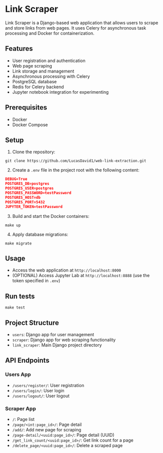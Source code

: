 # Link Scraper

Link Scraper is a Django-based web application that allows users to scrape and store links from web pages. It uses Celery for asynchronous task processing and Docker for containerization.

## Features

- User registration and authentication
- Web page scraping
- Link storage and management
- Asynchronous processing with Celery
- PostgreSQL database
- Redis for Celery backend
- Jupyter notebook integration for experimenting

## Prerequisites

- Docker
- Docker Compose

## Setup

1. Clone the repository:
```shell
git clone https://github.com/LucasDavid1/web-link-extraction.git
```
2. Create a `.env` file in the project root with the following content:
```json
DEBUG=True
POSTGRES_DB=postgres
POSTGRES_USER=postgres
POSTGRES_PASSWORD=testPassword
POSTGRES_HOST=db
POSTGRES_PORT=5432
JUPYTER_TOKEN=testPassword
```
3. Build and start the Docker containers:
```shell
make up
```
4. Apply database migrations:
```shell
make migrate
```

## Usage

- Access the web application at `http://localhost:8000`
- (OPTIONAL) Access Jupyter Lab at `http://localhost:8888` (use the token specified in `.env`)

## Run tests
```shell
make test
```


## Project Structure

- `users`: Django app for user management
- `scraper`: Django app for web scraping functionality
- `link_scraper`: Main Django project directory

## API Endpoints

### Users App
- `/users/register/`: User registration
- `/users/login/`: User login
- `/users/logout/`: User logout

### Scraper App
- `/`: Page list
- `/page/<int:page_id>/`: Page detail
- `/add/`: Add new page for scraping
- `/page-detail/<uuid:page_id>/`: Page detail (UUID)
- `/get_link_count/<uuid:page_id>/`: Get link count for a page
- `/delete_page/<uuid:page_id>/`: Delete a scraped page